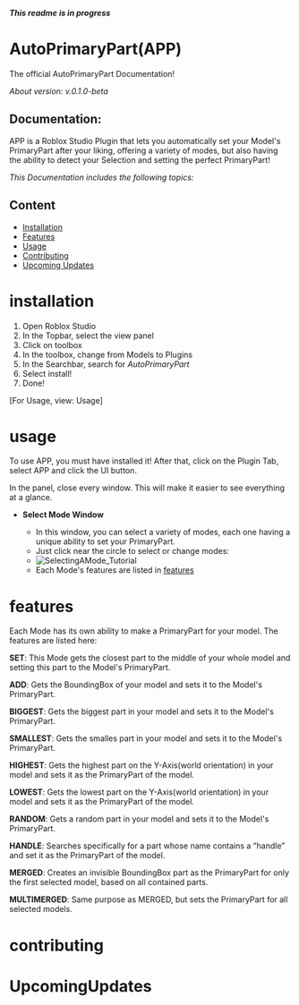 ***This readme is in progress***

# AutoPrimaryPart(APP)
The official AutoPrimaryPart Documentation!

*About version: v.0.1.0-beta*

## Documentation: 
APP is a Roblox Studio Plugin that lets you automatically set your Model's PrimaryPart after your liking, offering a variety of modes, but also having the ability to detect your Selection and setting the perfect PrimaryPart!

*This Documentation includes the following topics:*

## Content
- [Installation](#installation)
- [Features](#features)
- [Usage](#usage)
- [Contributing](#contributing)
- [Upcoming Updates](#UpcomingUpdates)


# installation
1. Open Roblox Studio
2. In the Topbar, select the view panel
3. Click on toolbox
4. In the toolbox, change from Models to Plugins
5. In the Searchbar, search for *AutoPrimaryPart*
6. Select install!
7. Done!
   
[For Usage, view: Usage]


# usage
To use APP, you must have installed it!
After that, click on the Plugin Tab, select APP and click the UI button.

In the panel, close every window. This will make it easier to see everything at a glance.

   - **Select Mode Window**
     
        - In this window, you can select a variety of modes, each one having a unique ability to set your PrimaryPart.
        - Just click near the circle to select or change modes:
        - ![SelectingAMode_Tutorial](https://github.com/user-attachments/assets/8f5b5f63-606a-4abd-9821-61d6b998f957)
        - Each Mode's features are listed in [features](#features)


# features
Each Mode has its own ability to make a PrimaryPart for your model. The features are listed here: 

**SET**:
This Mode gets the closest part to the middle of your whole model and setting this part to the Model's PrimaryPart.

**ADD**:
Gets the BoundingBox of your model and sets it to the Model's PrimaryPart.

**BIGGEST**:
Gets the biggest part in your model and sets it to the Model's PrimaryPart.

**SMALLEST**:
Gets the smalles part in your model and sets it to the Model's PrimaryPart.

**HIGHEST**:
Gets the highest part on the Y-Axis(world orientation) in your model and sets it as the PrimaryPart of the model.

**LOWEST**:
Gets the lowest part on the Y-Axis(world orientation) in your model and sets it as the PrimaryPart of the model.

**RANDOM**:
Gets a random part in your model and sets it to the Model's PrimaryPart.

**HANDLE**:
Searches specifically for a part whose name contains a “handle” and set it as the PrimaryPart of the model.

**MERGED**:
Creates an invisible BoundingBox part as the PrimaryPart for only the first selected model, based on all contained parts.

**MULTIMERGED**:
Same purpose as MERGED, but sets the PrimaryPart for all selected models.

# contributing


# UpcomingUpdates



